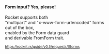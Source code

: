 #### Form input? Yes, please!

Rocket supports both<br>
"multipart" and "x-www-form-urlencoded" forms<br>
out of the box,<br>
enabled by the Form data guard<br>
and derivable FromForm trait.

<small>

https://rocket.rs/guide/v0.5/requests/#forms

</small>


<aside class="notes">
</aside>
